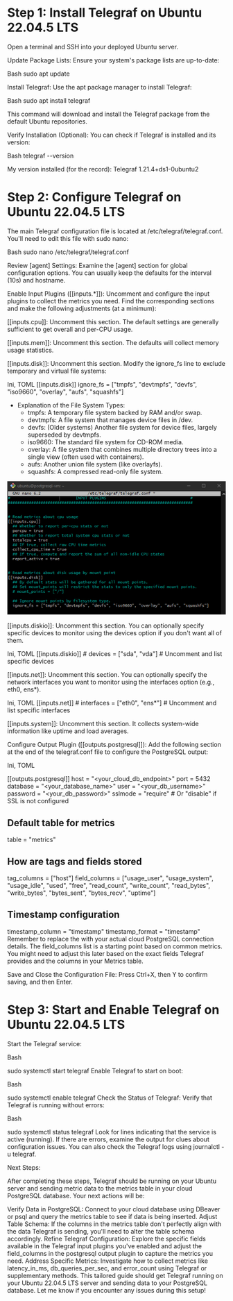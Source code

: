 # Step 1: Install Telegraf on Ubuntu 22.04.5 LTS

Open a terminal and SSH into your deployed Ubuntu server.

Update Package Lists: Ensure your system's package lists are up-to-date:

Bash
    sudo apt update
    
Install Telegraf: Use the apt package manager to install Telegraf:

Bash
    sudo apt install telegraf

This command will download and install the Telegraf package from the default Ubuntu repositories.

Verify Installation (Optional): You can check if Telegraf is installed and its version:

Bash
    telegraf --version

My version installed (for the record): Telegraf 1.21.4+ds1-0ubuntu2

# Step 2: Configure Telegraf on Ubuntu 22.04.5 LTS

The main Telegraf configuration file is located at /etc/telegraf/telegraf.conf. You'll need to edit this file with sudo nano:

Bash
    sudo nano /etc/telegraf/telegraf.conf

Review [agent] Settings: Examine the [agent] section for global configuration options. You can usually keep the defaults for the interval (10s) and hostname.

Enable Input Plugins ([[inputs.*]]): Uncomment and configure the input plugins to collect the metrics you need. Find the corresponding sections and make the following adjustments (at a minimum):

[[inputs.cpu]]: Uncomment this section. The default settings are generally sufficient to get overall and per-CPU usage.

[[inputs.mem]]: Uncomment this section. The defaults will collect memory usage statistics.

[[inputs.disk]]: Uncomment this section. Modify the ignore_fs line to exclude temporary and virtual file systems:

Ini, TOML
    [[inputs.disk]]
    ignore_fs = ["tmpfs", "devtmpfs", "devfs", "iso9660", "overlay", "aufs", "squashfs"]

- Explanation of the File System Types:
    - tmpfs: A temporary file system backed by RAM and/or swap.
    - devtmpfs: A file system that manages device files in /dev.
    - devfs: (Older systems) Another file system for device files, largely superseded by devtmpfs.
    - iso9660: The standard file system for CD-ROM media.
    - overlay: A file system that combines multiple directory trees into a single view (often used with containers).
    - aufs: Another union file system (like overlayfs).
    - squashfs: A compressed read-only file system.

![ss of inputs.cpu and inputs.disk](image.png)
<!-- Continue from here. Need to open up nano again, saving and closing it for now.-->
[[inputs.diskio]]: Uncomment this section. You can optionally specify specific devices to monitor using the devices option if you don't want all of them.

Ini, TOML
    [[inputs.diskio]]
    # devices = ["sda", "vda"] # Uncomment and list specific devices

[[inputs.net]]: Uncomment this section. You can optionally specify the network interfaces you want to monitor using the interfaces option (e.g., eth0, ens*).

Ini, TOML
    [[inputs.net]]
    # interfaces = ["eth0", "ens*"] # Uncomment and list specific interfaces

[[inputs.system]]: Uncomment this section. It collects system-wide information like uptime and load averages.

Configure Output Plugin ([[outputs.postgresql]]): Add the following section at the end of the telegraf.conf file to configure the PostgreSQL output:

Ini, TOML

[[outputs.postgresql]]
  host = "<your_cloud_db_endpoint>"
  port = 5432
  database = "<your_database_name>"
  user = "<your_db_username>"
  password = "<your_db_password>"
  sslmode = "require" # Or "disable" if SSL is not configured

  ## Default table for metrics
  table = "metrics"

  ## How are tags and fields stored
  tag_columns = ["host"]
  field_columns = ["usage_user", "usage_system", "usage_idle", "used", "free", "read_count", "write_count", "read_bytes", "write_bytes", "bytes_sent", "bytes_recv", "uptime"]

  ## Timestamp configuration
  timestamp_column = "timestamp"
  timestamp_format = "timestamp"
Remember to replace the <placeholders> with your actual cloud PostgreSQL connection details. The field_columns list is a starting point based on common metrics. You might need to adjust this later based on the exact fields Telegraf provides and the columns in your Metrics table.

Save and Close the Configuration File: Press Ctrl+X, then Y to confirm saving, and then Enter.

# Step 3: Start and Enable Telegraf on Ubuntu 22.04.5 LTS

Start the Telegraf service:

Bash

sudo systemctl start telegraf
Enable Telegraf to start on boot:

Bash

sudo systemctl enable telegraf
Check the Status of Telegraf: Verify that Telegraf is running without errors:

Bash

sudo systemctl status telegraf
Look for lines indicating that the service is active (running). If there are errors, examine the output for clues about configuration issues. You can also check the Telegraf logs using journalctl -u telegraf.

Next Steps:

After completing these steps, Telegraf should be running on your Ubuntu server and sending metric data to the metrics table in your cloud PostgreSQL database. Your next actions will be:

Verify Data in PostgreSQL: Connect to your cloud database using DBeaver or psql and query the metrics table to see if data is being inserted.
Adjust Table Schema: If the columns in the metrics table don't perfectly align with the data Telegraf is sending, you'll need to alter the table schema accordingly.
Refine Telegraf Configuration: Explore the specific fields available in the Telegraf input plugins you've enabled and adjust the field_columns in the postgresql output plugin to capture the metrics you need.
Address Specific Metrics: Investigate how to collect metrics like latency_in_ms, db_queries_per_sec, and error_count using Telegraf or supplementary methods.
This tailored guide should get Telegraf running on your Ubuntu 22.04.5 LTS server and sending data to your PostgreSQL database. Let me know if you encounter any issues during this setup!






